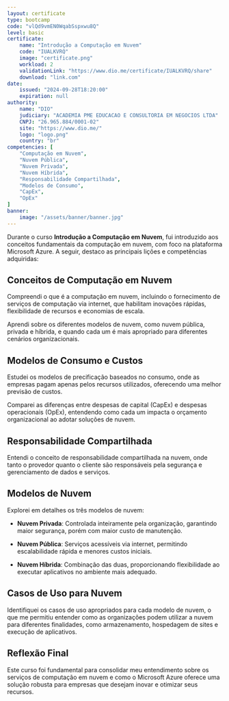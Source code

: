 ```yaml
---
layout: certificate
type: bootcamp
code: "vlQd9vmEN0WqabSspxwu8Q"
level: basic
certificate:
    name: "Introdução a Computação em Nuvem"
    code: "IUALKVRQ"
    image: "certificate.png"
    workload: 2
    validationLink: "https://www.dio.me/certificate/IUALKVRQ/share"
    download: "link.com"
date:
    issued: "2024-09-28T18:20:00"
    expiration: null
authority:
    name: "DIO"
    judiciary: "ACADEMIA PME EDUCACAO E CONSULTORIA EM NEGOCIOS LTDA"
    CNPJ: "26.965.884/0001-02"
    site: "https://www.dio.me/"
    logo: "logo.png"
    country: "br"
competencies: [
    "Computação em Nuvem",
    "Nuvem Pública",
    "Nuvem Privada",
    "Nuvem Híbrida",
    "Responsabilidade Compartilhada",
    "Modelos de Consumo",
    "CapEx",
    "OpEx"
]
banner:
    image: "/assets/banner/banner.jpg"
---
```


Durante o curso **Introdução a Computação em Nuvem**, fui introduzido aos conceitos fundamentais da computação em nuvem, com foco na plataforma Microsoft Azure. A seguir, destaco as principais lições e competências adquiridas:

## Conceitos de Computação em Nuvem

Compreendi o que é a computação em nuvem, incluindo o fornecimento de serviços de computação via internet, que habilitam inovações rápidas, flexibilidade de recursos e economias de escala.

Aprendi sobre os diferentes modelos de nuvem, como nuvem pública, privada e híbrida, e quando cada um é mais apropriado para diferentes cenários organizacionais.

## Modelos de Consumo e Custos

Estudei os modelos de precificação baseados no consumo, onde as empresas pagam apenas pelos recursos utilizados, oferecendo uma melhor previsão de custos.

Comparei as diferenças entre despesas de capital (CapEx) e despesas operacionais (OpEx), entendendo como cada um impacta o orçamento organizacional ao adotar soluções de nuvem.

## Responsabilidade Compartilhada

Entendi o conceito de responsabilidade compartilhada na nuvem, onde tanto o provedor quanto o cliente são responsáveis pela segurança e gerenciamento de dados e serviços.

## Modelos de Nuvem

Explorei em detalhes os três modelos de nuvem:

- **Nuvem Privada**: Controlada inteiramente pela organização, garantindo maior segurança, porém com maior custo de manutenção.

- **Nuvem Pública**: Serviços acessíveis via internet, permitindo escalabilidade rápida e menores custos iniciais.

- **Nuvem Híbrida**: Combinação das duas, proporcionando flexibilidade ao executar aplicativos no ambiente mais adequado.

## Casos de Uso para Nuvem

Identifiquei os casos de uso apropriados para cada modelo de nuvem, o que me permitiu entender como as organizações podem utilizar a nuvem para diferentes finalidades, como armazenamento, hospedagem de sites e execução de aplicativos.

## Reflexão Final

Este curso foi fundamental para consolidar meu entendimento sobre os serviços de computação em nuvem e como o Microsoft Azure oferece uma solução robusta para empresas que desejam inovar e otimizar seus recursos.